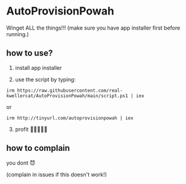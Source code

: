 # AutoProvisionPowah
Winget ALL the things!!! (make sure you have app installer first before running.)

## how to use?

1. install app installer


2. use the script by typing: 
```
irm https://raw.githubusercontent.com/real-kwellercat/AutoProvisionPowah/main/script.ps1 | iex
```
or
```
irm http://tinyurl.com/autoprovisionpowah | iex
```

3. profit 🤑🤑🤑🤑🤑

## how to complain

you dont 😈

(complain in issues if this doesn't work!)
